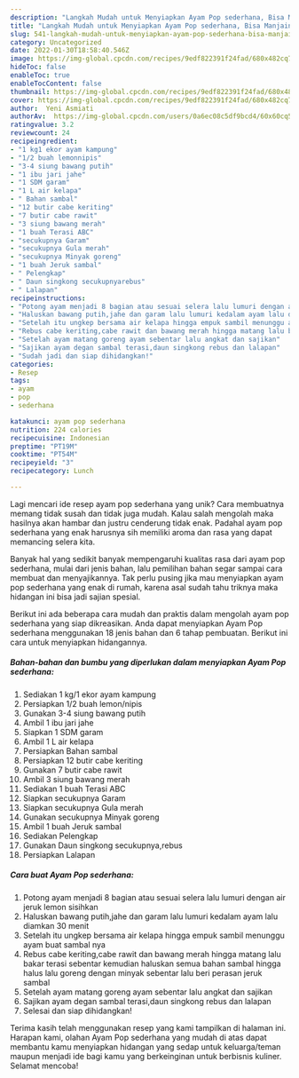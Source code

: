 ```yaml
---
description: "Langkah Mudah untuk Menyiapkan Ayam Pop sederhana, Bisa Manjain Lidah"
title: "Langkah Mudah untuk Menyiapkan Ayam Pop sederhana, Bisa Manjain Lidah"
slug: 541-langkah-mudah-untuk-menyiapkan-ayam-pop-sederhana-bisa-manjain-lidah
category: Uncategorized
date: 2022-01-30T18:58:40.546Z
image: https://img-global.cpcdn.com/recipes/9edf822391f24fad/680x482cq70/ayam-pop-sederhana-foto-resep-utama.jpg
hideToc: false
enableToc: true
enableTocContent: false
thumbnail: https://img-global.cpcdn.com/recipes/9edf822391f24fad/680x482cq70/ayam-pop-sederhana-foto-resep-utama.jpg
cover: https://img-global.cpcdn.com/recipes/9edf822391f24fad/680x482cq70/ayam-pop-sederhana-foto-resep-utama.jpg
author:  Yeni Asmiati
authorAv:  https://img-global.cpcdn.com/users/0a6ec08c5df9bcd4/60x60cq50/avatar.jpg
ratingvalue: 3.2
reviewcount: 24
recipeingredient:
- "1 kg1 ekor ayam kampung"
- "1/2 buah lemonnipis"
- "3-4 siung bawang putih"
- "1 ibu jari jahe"
- "1 SDM garam"
- "1 L air kelapa"
- " Bahan sambal"
- "12 butir cabe keriting"
- "7 butir cabe rawit"
- "3 siung bawang merah"
- "1 buah Terasi ABC"
- "secukupnya Garam"
- "secukupnya Gula merah"
- "secukupnya Minyak goreng"
- "1 buah Jeruk sambal"
- " Pelengkap"
- " Daun singkong secukupnyarebus"
- " Lalapan"
recipeinstructions:
- "Potong ayam menjadi 8 bagian atau sesuai selera lalu lumuri dengan air jeruk lemon sisihkan"
- "Haluskan bawang putih,jahe dan garam lalu lumuri kedalam ayam lalu diamkan 30 menit"
- "Setelah itu ungkep bersama air kelapa hingga empuk sambil menunggu ayam buat sambal nya"
- "Rebus cabe keriting,cabe rawit dan bawang merah hingga matang lalu bakar terasi sebentar kemudian haluskan semua bahan sambal hingga halus lalu goreng dengan minyak sebentar lalu beri perasan jeruk sambal"
- "Setelah ayam matang goreng ayam sebentar lalu angkat dan sajikan"
- "Sajikan ayam degan sambal terasi,daun singkong rebus dan lalapan"
- "Sudah jadi dan siap dihidangkan!"
categories:
- Resep
tags:
- ayam
- pop
- sederhana

katakunci: ayam pop sederhana 
nutrition: 224 calories
recipecuisine: Indonesian
preptime: "PT19M"
cooktime: "PT54M"
recipeyield: "3"
recipecategory: Lunch

---
```



Lagi mencari ide resep ayam pop sederhana yang unik? Cara membuatnya memang tidak susah dan tidak juga mudah. Kalau salah mengolah maka hasilnya akan hambar dan justru cenderung tidak enak. Padahal ayam pop sederhana yang enak harusnya sih memiliki aroma dan rasa yang dapat memancing selera kita.




Banyak hal yang sedikit banyak mempengaruhi kualitas rasa dari ayam pop sederhana, mulai dari jenis bahan, lalu pemilihan bahan segar sampai cara membuat dan menyajikannya. Tak perlu pusing jika mau menyiapkan ayam pop sederhana yang enak di rumah, karena asal sudah tahu triknya maka hidangan ini bisa jadi sajian spesial.


Berikut ini ada beberapa cara mudah dan praktis dalam mengolah ayam pop sederhana yang siap dikreasikan. Anda dapat menyiapkan Ayam Pop sederhana menggunakan 18 jenis bahan dan 6 tahap pembuatan. Berikut ini cara untuk menyiapkan hidangannya.

<!--inarticleads1-->

##### Bahan-bahan dan bumbu yang diperlukan dalam menyiapkan Ayam Pop sederhana:

1. Sediakan 1 kg/1 ekor ayam kampung
1. Persiapkan 1/2 buah lemon/nipis
1. Gunakan 3-4 siung bawang putih
1. Ambil 1 ibu jari jahe
1. Siapkan 1 SDM garam
1. Ambil 1 L air kelapa
1. Persiapkan  Bahan sambal
1. Persiapkan 12 butir cabe keriting
1. Gunakan 7 butir cabe rawit
1. Ambil 3 siung bawang merah
1. Sediakan 1 buah Terasi ABC
1. Siapkan secukupnya Garam
1. Siapkan secukupnya Gula merah
1. Gunakan secukupnya Minyak goreng
1. Ambil 1 buah Jeruk sambal
1. Sediakan  Pelengkap
1. Gunakan  Daun singkong secukupnya,rebus
1. Persiapkan  Lalapan




<!--inarticleads2-->

##### Cara buat Ayam Pop sederhana:

1. Potong ayam menjadi 8 bagian atau sesuai selera lalu lumuri dengan air jeruk lemon sisihkan
1. Haluskan bawang putih,jahe dan garam lalu lumuri kedalam ayam lalu diamkan 30 menit
1. Setelah itu ungkep bersama air kelapa hingga empuk sambil menunggu ayam buat sambal nya
1. Rebus cabe keriting,cabe rawit dan bawang merah hingga matang lalu bakar terasi sebentar kemudian haluskan semua bahan sambal hingga halus lalu goreng dengan minyak sebentar lalu beri perasan jeruk sambal
1. Setelah ayam matang goreng ayam sebentar lalu angkat dan sajikan
1. Sajikan ayam degan sambal terasi,daun singkong rebus dan lalapan
1. Selesai dan siap dihidangkan!



Terima kasih telah menggunakan resep yang kami tampilkan di halaman ini. Harapan kami, olahan Ayam Pop sederhana yang mudah di atas dapat membantu kamu menyiapkan hidangan yang sedap untuk keluarga/teman maupun menjadi ide bagi kamu yang berkeinginan untuk berbisnis kuliner. Selamat mencoba!
